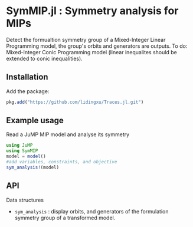 # SymMIP.jl : Symmetry analysis for MIPs

Detect the formualtion symmetry group of a Mixed-Integer Linear Programming model, the group's orbits and generators are outputs.
To do: Mixed-Integer Conic Programming model (linear inequalites should be extended to conic inequalities).
## Installation

Add the package:
```julia
pkg.add("https://github.com/lidingxu/Traces.jl.git")
```


## Example usage


Read a JuMP MIP model and analyse its symmetry
```julia
using JuMP
using SymMIP
model = model()
#add variables, constraints, and objective
sym_analysis!(model)
```


## API

Data structures
* `sym_analysis` :  display orbits, and generators of the formulation symmetry group of a transformed model.
